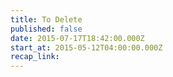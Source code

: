 ```yaml
---
title: To Delete
published: false
date: 2015-07-17T18:42:00.000Z
start_at: 2015-05-12T04:00:00.000Z
recap_link:
---
```



